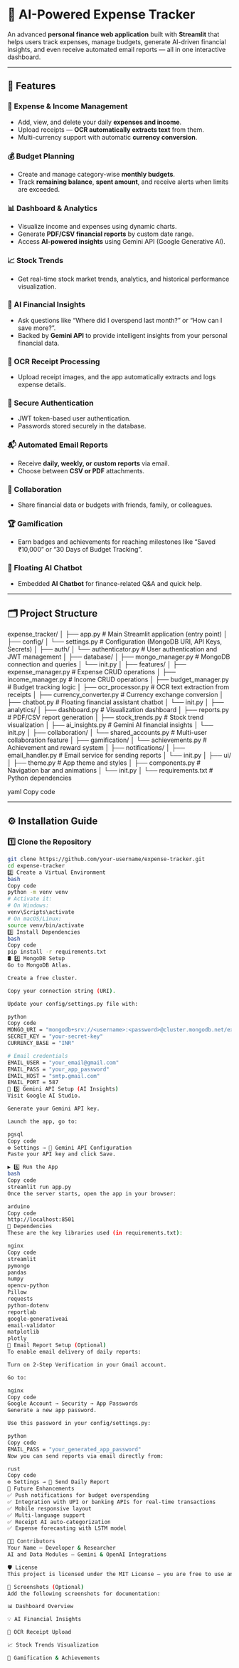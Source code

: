 # 💸 AI-Powered Expense Tracker

An advanced **personal finance web application** built with **Streamlit** that helps users track expenses, manage budgets, generate AI-driven financial insights, and even receive automated email reports — all in one interactive dashboard.

---

## 🚀 Features

### 🧾 Expense & Income Management
- Add, view, and delete your daily **expenses and income**.
- Upload receipts — **OCR automatically extracts text** from them.
- Multi-currency support with automatic **currency conversion**.

### 💰 Budget Planning
- Create and manage category-wise **monthly budgets**.
- Track **remaining balance**, **spent amount**, and receive alerts when limits are exceeded.

### 📊 Dashboard & Analytics
- Visualize income and expenses using dynamic charts.
- Generate **PDF/CSV financial reports** by custom date range.
- Access **AI-powered insights** using Gemini API (Google Generative AI).

### 📈 Stock Trends
- Get real-time stock market trends, analytics, and historical performance visualization.

### 🤖 AI Financial Insights
- Ask questions like “Where did I overspend last month?” or “How can I save more?”.
- Backed by **Gemini API** to provide intelligent insights from your personal financial data.

### 🧠 OCR Receipt Processing
- Upload receipt images, and the app automatically extracts and logs expense details.

### 🔐 Secure Authentication
- JWT token-based user authentication.
- Passwords stored securely in the database.

### 📬 Automated Email Reports
- Receive **daily, weekly, or custom reports** via email.
- Choose between **CSV or PDF** attachments.

### 👥 Collaboration
- Share financial data or budgets with friends, family, or colleagues.

### 🏆 Gamification
- Earn badges and achievements for reaching milestones like “Saved ₹10,000” or “30 Days of Budget Tracking”.

### 💬 Floating AI Chatbot
- Embedded **AI Chatbot** for finance-related Q&A and quick help.

---
## 🗂️ Project Structure

expense_tracker/
│
├── app.py # Main Streamlit application (entry point)
│
├── config/
│ └── settings.py # Configuration (MongoDB URI, API Keys, Secrets)
│
├── auth/
│ └── authenticator.py # User authentication and JWT management
│
├── database/
│ ├── mongo_manager.py # MongoDB connection and queries
│ └── init.py
│
├── features/
│ ├── expense_manager.py # Expense CRUD operations
│ ├── income_manager.py # Income CRUD operations
│ ├── budget_manager.py # Budget tracking logic
│ ├── ocr_processor.py # OCR text extraction from receipts
│ ├── currency_converter.py # Currency exchange conversion
│ ├── chatbot.py # Floating financial assistant chatbot
│ └── init.py
│
├── analytics/
│ ├── dashboard.py # Visualization dashboard
│ ├── reports.py # PDF/CSV report generation
│ ├── stock_trends.py # Stock trend visualization
│ ├── ai_insights.py # Gemini AI financial insights
│ └── init.py
│
├── collaboration/
│ └── shared_accounts.py # Multi-user collaboration feature
│
├── gamification/
│ └── achievements.py # Achievement and reward system
│
├── notifications/
│ ├── email_handler.py # Email service for sending reports
│ └── init.py
│
├── ui/
│ ├── theme.py # App theme and styles
│ ├── components.py # Navigation bar and animations
│ └── init.py
│
└── requirements.txt # Python dependencies

yaml
Copy code

---

## ⚙️ Installation Guide

### 1️⃣ Clone the Repository
```bash
git clone https://github.com/your-username/expense-tracker.git
cd expense-tracker
2️⃣ Create a Virtual Environment
bash
Copy code
python -m venv venv
# Activate it:
# On Windows:
venv\Scripts\activate
# On macOS/Linux:
source venv/bin/activate
3️⃣ Install Dependencies
bash
Copy code
pip install -r requirements.txt
🛢️ 4️⃣ MongoDB Setup
Go to MongoDB Atlas.

Create a free cluster.

Copy your connection string (URI).

Update your config/settings.py file with:

python
Copy code
MONGO_URI = "mongodb+srv://<username>:<password>@cluster.mongodb.net/expense_db"
SECRET_KEY = "your-secret-key"
CURRENCY_BASE = "INR"

# Email credentials
EMAIL_USER = "your_email@gmail.com"
EMAIL_PASS = "your_app_password"
EMAIL_HOST = "smtp.gmail.com"
EMAIL_PORT = 587
🧠 5️⃣ Gemini API Setup (AI Insights)
Visit Google AI Studio.

Generate your Gemini API key.

Launch the app, go to:

pgsql
Copy code
⚙️ Settings → 🔑 Gemini API Configuration
Paste your API key and click Save.

▶️ 6️⃣ Run the App
bash
Copy code
streamlit run app.py
Once the server starts, open the app in your browser:

arduino
Copy code
http://localhost:8501
🧩 Dependencies
These are the key libraries used (in requirements.txt):

nginx
Copy code
streamlit
pymongo
pandas
numpy
opencv-python
Pillow
requests
python-dotenv
reportlab
google-generativeai
email-validator
matplotlib
plotly
📧 Email Report Setup (Optional)
To enable email delivery of daily reports:

Turn on 2-Step Verification in your Gmail account.

Go to:

nginx
Copy code
Google Account → Security → App Passwords
Generate a new app password.

Use this password in your config/settings.py:

python
Copy code
EMAIL_PASS = "your_generated_app_password"
Now you can send reports via email directly from:

rust
Copy code
⚙️ Settings → 📧 Send Daily Report
🏅 Future Enhancements
✅ Push notifications for budget overspending
✅ Integration with UPI or banking APIs for real-time transactions
✅ Mobile responsive layout
✅ Multi-language support
✅ Receipt AI auto-categorization
✅ Expense forecasting with LSTM model

👨‍💻 Contributors
Your Name — Developer & Researcher
AI and Data Modules — Gemini & OpenAI Integrations

🛡️ License
This project is licensed under the MIT License — you are free to use and modify it with credit.

📸 Screenshots (Optional)
Add the following screenshots for documentation:

📊 Dashboard Overview

💡 AI Financial Insights

🧾 OCR Receipt Upload

📈 Stock Trends Visualization

🎯 Gamification & Achievements


